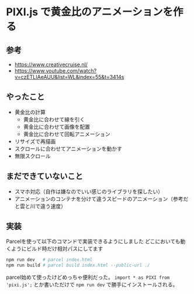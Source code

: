 # PIXI.js で黄金比のアニメーションを作る

## 参考
- https://www.creativecruise.nl/
- https://www.youtube.com/watch?v=czETLIAeAUU&list=WL&index=55&t=3414s

## やったこと
- 黄金比の計算
  - 黄金比に合わせて線を引く
  - 黄金比に合わせて画像を配置
  - 黄金比に合わせて回転アニメーション
- リサイズで再描画
- スクロールに合わせてアニメーションを動かす
- 無限スクロール

## まだできていないこと
- スマホ対応（自作は嫌なのでいい感じのライブラリを探したい）
- アニメーションのコンテナを分けて違うスピードのアニメーション（参考だと雲と川で違う速度）

## 実装
Parcelを使って以下のコマンドで実装できるようにしました
どこにおいても動くようにビルド時だけ相対パスにしてます

```bash
npm run dev   # parcel index.html
npm run build # parcel build index.html --public-url ./
```

parcel始めて使ったけどめっちゃ便利だった。
`import * as PIXI from 'pixi.js';` とか書いただけで `npm run dev` で勝手にインストールされる。
